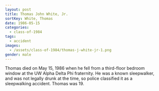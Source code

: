```yaml
---
layout: post
title: Thomas John White, Jr.
sortKey: White, Thomas
date: 1986-05-15
categories:
  - class-of-1984
tags:
  - accident
images:
  - /assets/class-of-1984/thomas-j-white-jr-1.png
gender: male
---
```


Thomas died on May 15, 1986 when he fell from a third-floor bedroom window at the UW Alpha Delta Phi fraternity. He was a known sleepwalker, and was not legally drunk at the time, so police classified it as a sleepwalking accident. Thomas was 19.
